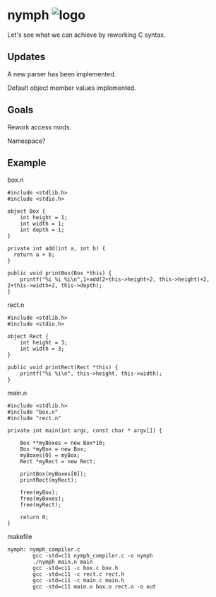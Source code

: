 # nymph ![logo](http://icons.iconarchive.com/icons/iron-devil/ids-game-world/32/Fairy-icon.png)
Let's see what we can achieve by reworking C syntax.

## Updates
A new parser has been implemented.

Default object member values implemented.

## Goals
Rework access mods.

Namespace?

## Example
box.n

    #include <stdlib.h>
    #include <stdio.h>

    object Box {
        int height = 1;
        int width = 1;
        int depth = 1;
    }

    private int add(int a, int b) {
      return a + b;
    }

    public void printBox(Box *this) {
        printf("%i %i %i\n",1+add(2+this->height+2, this->height)+2, 2+this->width+2, this->depth);
    }

rect.n

    #include <stdlib.h>
    #include <stdio.h>

    object Rect {
        int height = 3;
        int width = 3;
    }

    public void printRect(Rect *this) {
        printf("%i %i\n", this->height, this->width);
    }

main.n

    #include <stdlib.h>
    #include "box.n"
    #include "rect.n"

    private int main(int argc, const char * argv[]) {

        Box **myBoxes = new Box*10;
        Box *myBox = new Box;
        myBoxes[0] = myBox;
        Rect *myRect = new Rect;

        printBox(myBoxes[0]);
        printRect(myRect);

        free(myBox);
        free(myBoxes);
        free(myRect);

        return 0;
    }

makefile

    nymph: nymph_compiler.c
            gcc -std=c11 nymph_compiler.c -o nymph
            ./nymph main.n main
            gcc -std=c11 -c box.c box.h
            gcc -std=c11 -c rect.c rect.h
            gcc -std=c11 -c main.c main.h
            gcc -std=c11 main.o box.o rect.o -o out
